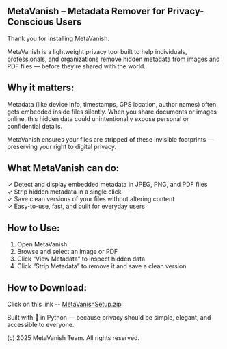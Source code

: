 MetaVanish – Metadata Remover for Privacy-Conscious Users
---------------------------------------------------------

Thank you for installing MetaVanish.

MetaVanish is a lightweight privacy tool built to help individuals, professionals, and organizations remove hidden metadata from images and PDF files — before they’re shared with the world.

Why it matters:
---------------
Metadata (like device info, timestamps, GPS location, author names) often gets embedded inside files silently. When you share documents or images online, this hidden data could unintentionally expose personal or confidential details.

MetaVanish ensures your files are stripped of these invisible footprints — preserving your right to digital privacy.

What MetaVanish can do:
------------------------
✓ Detect and display embedded metadata in JPEG, PNG, and PDF files  
✓ Strip hidden metadata in a single click  
✓ Save clean versions of your files without altering content  
✓ Easy-to-use, fast, and built for everyday users

How to Use:
-----------
1. Open MetaVanish  
2. Browse and select an image or PDF  
3. Click “View Metadata” to inspect hidden data  
4. Click “Strip Metadata” to remove it and save a clean version

How to Download:
----------- 

Click on this link -- [MetaVanishSetup.zip](https://drive.google.com/file/d/1Znfi2Wx6cSGIF601m2Q2RLoz856A3cRq/view?usp=drive_link)

Built with 💙 in Python — because privacy should be simple, elegant, and accessible to everyone.

(c) 2025 MetaVanish Team. All rights reserved.

